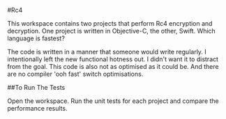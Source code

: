 #Rc4

This workspace contains two projects that perform Rc4 encryption and decryption. One project is written in Objective-C, the other, Swift. Which language is fastest?

The code is written in a manner that someone would write regularly. I intentionally left the new functional hotness out. I didn't want it to distract from the goal. This code is also not as optimised as it could be. And there are no compiler 'ooh fast' switch optimisations. 

##To Run The Tests

Open the workspace. Run the unit tests for each project and compare the performance results.
